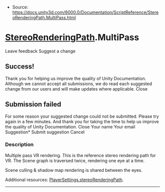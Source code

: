 * Source: https://docs.unity3d.com/6000.0/Documentation/ScriptReference/StereoRenderingPath.MultiPass.html

#  [StereoRenderingPath](https://docs.unity3d.com/6000.0/Documentation/ScriptReference/StereoRenderingPath.html).MultiPass
Leave feedback
Suggest a change
## Success!
Thank you for helping us improve the quality of Unity Documentation. Although we cannot accept all submissions, we do read each suggested change from our users and will make updates where applicable.
Close
## Submission failed
For some reason your suggested change could not be submitted. Please <a>try again</a> in a few minutes. And thank you for taking the time to help us improve the quality of Unity Documentation.
Close
Your name Your email Suggestion* Submit suggestion
Cancel
### Description
Multiple pass VR rendering.
This is the reference stereo rendering path for VR. The Scene graph is traversed twice, rendering one eye at a time.  
  
Scene culling & shadow map rendering is shared between the eyes.  
  
Additional resources: [PlayerSettings.stereoRenderingPath](https://docs.unity3d.com/6000.0/Documentation/ScriptReference/PlayerSettings-stereoRenderingPath.html).
* * *
